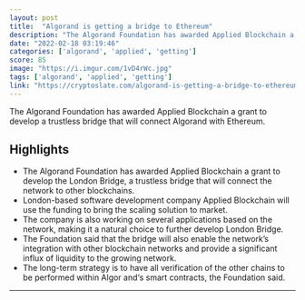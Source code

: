 ```yaml
---
layout: post
title:  "Algorand is getting a bridge to Ethereum"
description: "The Algorand Foundation has awarded Applied Blockchain a grant to develop a trustless bridge that will connect Algorand with Ethereum."
date: "2022-02-18 03:19:46"
categories: ['algorand', 'applied', 'getting']
score: 85
image: "https://i.imgur.com/1vD4rWc.jpg"
tags: ['algorand', 'applied', 'getting']
link: "https://cryptoslate.com/algorand-is-getting-a-bridge-to-ethereum/"
---
```


The Algorand Foundation has awarded Applied Blockchain a grant to develop a trustless bridge that will connect Algorand with Ethereum.

## Highlights

- The Algorand Foundation has awarded Applied Blockchain a grant to develop the London Bridge, a trustless bridge that will connect the network to other blockchains.
- London-based software development company Applied Blockchain will use the funding to bring the scaling solution to market.
- The company is also working on several applications based on the network, making it a natural choice to further develop London Bridge.
- The Foundation said that the bridge will also enable the network’s integration with other blockchain networks and provide a significant influx of liquidity to the growing network.
- The long-term strategy is to have all verification of the other chains to be performed within Algor and‘s smart contracts, the Foundation said.

---
